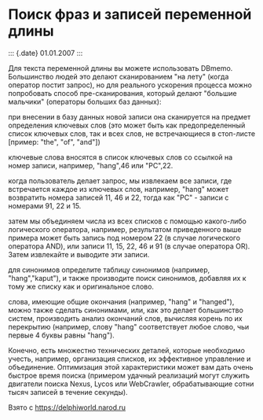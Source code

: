 Поиск фраз и записей переменной длины
=====================================

::: {.date}
01.01.2007
:::

Для текста переменной длины вы можете использовать DBmemo. Большинство
людей это делают сканированием \"на лету\" (когда оператор постит
запрос), но для реального ускорения процесса можно попробовать способ
пре-сканирования, который делают \"большие мальчики\" (операторы больших
баз данных):

при внесении в базу данных новой записи она сканируется на предмет
определения ключевых слов (это может быть как предопределенный список
ключевых слов, так и всех слов, не встречающиеся в стоп-листе \[пример:
\"the\", \"of\", \"and\"\])

ключевые слова вносятся в список ключевых слов со ссылкой на номер
записи, например, \"hang\",46 или \"PC\",22.

когда пользователь делает запрос, мы извлекаем все записи, где
встречается каждое из ключевых слов, например, \"hang\" может возвратить
номера записей 11, 46 и 22, тогда как \"PC\" - записи с номерами 91, 22
и 15.

затем мы объединяем числа из всех списков c помощью какого-либо
логического оператора, например, результатом приведенного выше примера
может быть запись под номером 22 (в случае логического оператора AND),
или записи 11, 15, 22, 46 и 91 (в случае оператора OR). Затем извлекайте
и выводите эти записи.

для синонимов определите таблицу синонимов (например,
\"hang\",\"kaput\"), и также производите поиск синонимов, добавляя их к
тому же списку как и оригинальное слово.

слова, имеющие общие окончания (например, \"hang\" и \"hanged\"), можно
также сделать синонимами, или, как это делает большинство систем,
производить анализ окончаний слов, вычисляя корень по их перекрытию
(например, слову \"hang\" соответствует любое слово, чьи первые 4 буквы
равны \"hang\").

Конечно, есть множестно технических деталей, которые необходимо учесть,
например, организация списков, их эффективное управление и объединение.
Оптимизация этой характеристики может вам дать очень быстрое время
поиска (примером удачный реализаций могут служить двигатели поиска
Nexus, Lycos или WebCrawler, обрабатывающие сотни тысяч записей в
течение секунды).

Взято с <https://delphiworld.narod.ru>
